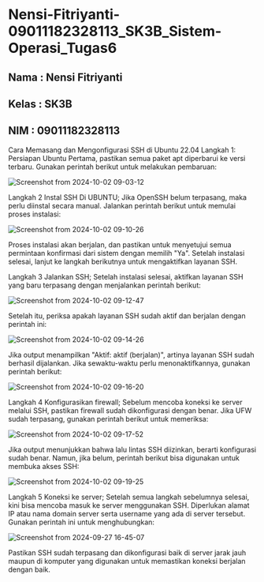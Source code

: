 # Nensi-Fitriyanti-09011182328113_SK3B_Sistem-Operasi_Tugas6

## Nama : Nensi Fitriyanti
## Kelas : SK3B
## NIM : 09011182328113

Cara Memasang dan Mengonfigurasi SSH di Ubuntu 22.04
Langkah 1: Persiapan Ubuntu
Pertama, pastikan semua paket apt diperbarui ke versi terbaru. Gunakan perintah berikut untuk melakukan pembaruan:

![Screenshot from 2024-10-02 09-03-12](https://github.com/user-attachments/assets/0e06f01b-58e7-42cf-8e54-a62c7d2927d9)

Langkah 2 Instal SSH Di UBUNTU;
Jika OpenSSH belum terpasang, maka perlu diinstal secara manual. Jalankan perintah berikut untuk memulai proses instalasi:

![Screenshot from 2024-10-02 09-10-26](https://github.com/user-attachments/assets/32efa22f-7621-495e-bac0-30ecd7249e38)


Proses instalasi akan berjalan, dan pastikan untuk menyetujui semua permintaan konfirmasi dari sistem dengan memilih "Ya". Setelah instalasi selesai, lanjut ke langkah berikutnya untuk mengaktifkan layanan SSH.

Langkah 3 Jalankan SSH;
Setelah instalasi selesai, aktifkan layanan SSH yang baru terpasang dengan menjalankan perintah berikut:

![Screenshot from 2024-10-02 09-12-47](https://github.com/user-attachments/assets/7888068d-8885-4580-80fc-5e295023045f)

Setelah itu, periksa apakah layanan SSH sudah aktif dan berjalan dengan perintah ini:

![Screenshot from 2024-10-02 09-14-26](https://github.com/user-attachments/assets/989de73a-3106-4da6-92d5-48a082127d46)

Jika output menampilkan "Aktif: aktif (berjalan)", artinya layanan SSH sudah berhasil dijalankan. Jika sewaktu-waktu perlu menonaktifkannya, gunakan perintah berikut:

![Screenshot from 2024-10-02 09-16-20](https://github.com/user-attachments/assets/27a2b47d-8829-4e8e-98a0-ab1257e6bf4a)

Langkah 4 Konfigurasikan firewall;
Sebelum mencoba koneksi ke server melalui SSH, pastikan firewall sudah dikonfigurasi dengan benar. Jika UFW sudah terpasang, gunakan perintah berikut untuk memeriksa:

![Screenshot from 2024-10-02 09-17-52](https://github.com/user-attachments/assets/dcfd5374-c61b-4bd3-ab04-0e241d278853)

Jika output menunjukkan bahwa lalu lintas SSH diizinkan, berarti konfigurasi sudah benar. Namun, jika belum, perintah berikut bisa digunakan untuk membuka akses SSH:

![Screenshot from 2024-10-02 09-19-25](https://github.com/user-attachments/assets/33461416-616d-4ae2-80df-5242a22319c7)

Langkah 5 Koneksi ke server;
Setelah semua langkah sebelumnya selesai, kini bisa mencoba masuk ke server menggunakan SSH. Diperlukan alamat IP atau nama domain server serta username yang ada di server tersebut. Gunakan perintah ini untuk menghubungkan:

![Screenshot from 2024-09-27 16-45-07](https://github.com/user-attachments/assets/d4444fde-d215-492c-89ed-5e568c10cb34)

Pastikan SSH sudah terpasang dan dikonfigurasi baik di server jarak jauh maupun di komputer yang digunakan untuk memastikan koneksi berjalan dengan baik.
